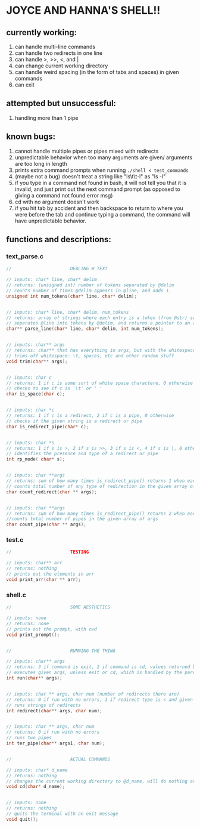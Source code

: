 # JOYCE AND HANNA'S SHELL!!

## currently working:
1. can handle multi-line commands
2. can handle two redirects in one line
3. can handle >, >>, <, and |
4. can change current working directory
5. can handle weird spacing (in the form of tabs and spaces) in given commands
6. can exit

## attempted but unsuccessful:
1. handling more than 1 pipe

## known bugs:
1. cannot handle multiple pipes or pipes mixed with redirects
2. unpredictable behavior when too many arguments are given/ arguments are too long in length
3. prints extra command prompts when running `./shell < test_commands`
4. (maybe not a bug) doesn't treat a string like "ls\t\t-l" as "ls -l"
5. if you type in a command not found in bash, it will not tell you that it is invalid, and just print out the next command prompt (as opposed to giving a command not found error msg)
6. cd with no argument doesn't work 
7. if you hit tab by accident and then backspace to return to where you were before the tab and continue typing a command, the command will have unpredictable behavior.

## functions and descriptions:
### text_parse.c
``` C
//                      DEALING W TEXT

// inputs: char* line, char* delim
// returns: (unsigned int) number of tokens separated by @delim
// counts number of times @delim appears in @line, and adds 1.
unsigned int num_tokens(char* line, char* delim);


// inputs: char* line, char* delim, num_tokens
// returns: array of strings where each entry is a token (from @str) seperated by @delim
// seperates @line into tokens by @delim, and returns a pointer to an array contining them
char** parse_line(char* line, char* delim, int num_tokens);


// inputs: char** args
// returns: char** that has everything in args, but with the whitespace trimmed off on either end
// trims off whitespace: \t, spaces, etc and other random stuff
void trim(char** args);


// inputs: char c
// returns: 1 if c is some sort of white space charactere, 0 otherwise
// checks to see if c is '\t' or ' '
char is_space(char c);


// inputs: char *c
// returns: 1 if c is a redirect, 2 if c is a pipe, 0 otherwise
// checks if the given string is a redirect or pipe
char is_redirect_pipe(char* c);


// inputs: char *s
// returns: 1 if s is >, 2 if s is >>, 3 if s is <, 4 if s is |, 0 otherwise
// identifies the presence and type of a redirect or pipe
int rp_mode( char* s);


// inputs: char **args
// returns: sum of how many times is_redirect_pipe() returns 1 when each element in given array is passed as an argument
// counts total number of any type of redirection in the given array of args
char count_redirect(char ** args);


// inputs: char **args
// returns: sum of how many times is_redirect_pipe() returns 2 when each element in given array is passed as an argument
//counts total number of pipes in the given array of args
char count_pipe(char ** args);
```
### test.c
``` C
//						TESTING

// inputs: char** arr
// returns: nothing
// prints out the elements in arr
void print_arr(char ** arr);
```
### shell.c
``` C
//                      SOME AESTHETICS

// inputs: none
// returns: none
// prints out the prompt, with cwd
void print_prompt();


//                      RUNNING THE THING

// inputs: char** args
// returns: 3 if command is exit, 2 if command is cd, values returned by redirect(), ter_pipe(), or execvp()
// executes given args, unless exit or cd, which is handled by the parent
int run(char** args);


// inputs: char ** args, char num (number of redirects there are)
// returns: 0 if run with no errors, 1 if redirect type is < and given file does not exist
// runs strings of redirects
int redirect(char** args, char num);


// inputs: char ** args, char num
// returns: 0 if run with no errors
// runs two pipes
int ter_pipe(char** args1, char num);


//                      ACTUAL COMMANDS

// inputs: char* d_name
// returns: nothing
// changes the current working directory to @d_name, will do nothing and print a message if it doesn't work
void cd(char* d_name);


// inputs: none
// returns: nothing
// quits the terminal with an exit message
void quit();
```
